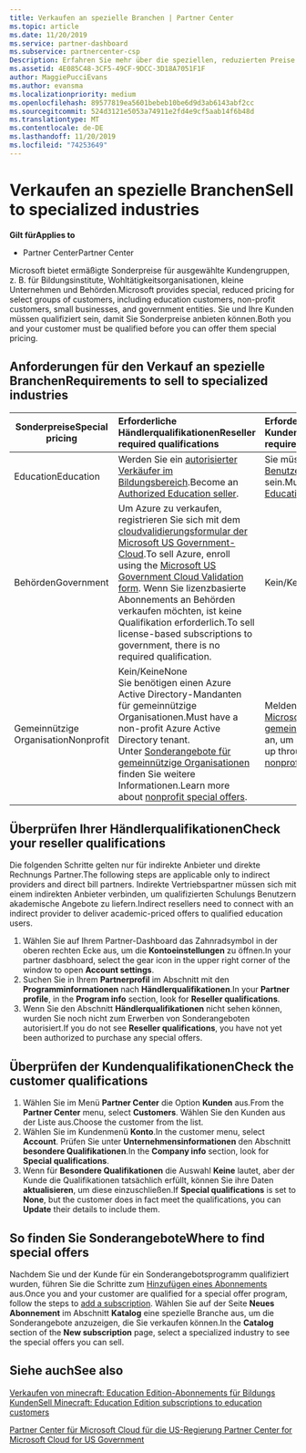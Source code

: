 ```yaml
---
title: Verkaufen an spezielle Branchen | Partner Center
ms.topic: article
ms.date: 11/20/2019
ms.service: partner-dashboard
ms.subservice: partnercenter-csp
Description: Erfahren Sie mehr über die speziellen, reduzierten Preise für bestimmte Kundengruppen von Microsoft, einschließlich Bildungs Kunden, gemeinnützige Kunden und Regierungsbehörden.
ms.assetid: 4E085C48-3CF5-49CF-9DCC-3D18A7051F1F
author: MaggiePucciEvans
ms.author: evansma
ms.localizationpriority: medium
ms.openlocfilehash: 89577819ea5601bebeb10be6d9d3ab6143abf2cc
ms.sourcegitcommit: 524d3121e5053a74911e2fd4e9cf5aab14f6b48d
ms.translationtype: MT
ms.contentlocale: de-DE
ms.lasthandoff: 11/20/2019
ms.locfileid: "74253649"
---
```

# <a name="sell-to-specialized-industries"></a><span data-ttu-id="7cdfe-103">Verkaufen an spezielle Branchen</span><span class="sxs-lookup"><span data-stu-id="7cdfe-103">Sell to specialized industries</span></span>

<span data-ttu-id="7cdfe-104">**Gilt für**</span><span class="sxs-lookup"><span data-stu-id="7cdfe-104">**Applies to**</span></span>

-  <span data-ttu-id="7cdfe-105">Partner Center</span><span class="sxs-lookup"><span data-stu-id="7cdfe-105">Partner Center</span></span>

<span data-ttu-id="7cdfe-106">Microsoft bietet ermäßigte Sonderpreise für ausgewählte Kundengruppen, z. B. für Bildungsinstitute, Wohltätigkeitsorganisationen, kleine Unternehmen und Behörden.</span><span class="sxs-lookup"><span data-stu-id="7cdfe-106">Microsoft provides special, reduced pricing for select groups of customers, including education customers, non-profit customers, small businesses, and government entities.</span></span> <span data-ttu-id="7cdfe-107">Sie und Ihre Kunden müssen qualifiziert sein, damit Sie Sonderpreise anbieten können.</span><span class="sxs-lookup"><span data-stu-id="7cdfe-107">Both you and your customer must be qualified before you can offer them special pricing.</span></span> 

## <a name="requirements-to-sell-to-specialized-industries"></a><span data-ttu-id="7cdfe-108">Anforderungen für den Verkauf an spezielle Branchen</span><span class="sxs-lookup"><span data-stu-id="7cdfe-108">Requirements to sell to specialized industries</span></span>

|<span data-ttu-id="7cdfe-109">**Sonderpreise**</span><span class="sxs-lookup"><span data-stu-id="7cdfe-109">**Special pricing**</span></span>   |<span data-ttu-id="7cdfe-110">**Erforderliche Händlerqualifikationen**</span><span class="sxs-lookup"><span data-stu-id="7cdfe-110">**Reseller required qualifications**</span></span>   |<span data-ttu-id="7cdfe-111">**Erforderliche Kundenqualifikationen**</span><span class="sxs-lookup"><span data-stu-id="7cdfe-111">**Customer required qualifications**</span></span>   |
|----------------------------|:---------------------------------|:------------------------------------------|
|<span data-ttu-id="7cdfe-112">Education</span><span class="sxs-lookup"><span data-stu-id="7cdfe-112">Education</span></span>   |<span data-ttu-id="7cdfe-113">Werden Sie ein [autorisierter Verkäufer im Bildungsbereich](https://www.mepn.com).</span><span class="sxs-lookup"><span data-stu-id="7cdfe-113">Become an [Authorized Education seller](https://www.mepn.com).</span></span>   | <span data-ttu-id="7cdfe-114">Sie müssen ein [qualifizierter Benutzer von Bildungsangeboten](https://www.microsoftvolumelicensing.com/DocumentSearch.aspx?Mode=3&DocumentTypeId=7) sein.</span><span class="sxs-lookup"><span data-stu-id="7cdfe-114">Must be a [Qualified Education User](https://www.microsoftvolumelicensing.com/DocumentSearch.aspx?Mode=3&DocumentTypeId=7).</span></span>   |
|<span data-ttu-id="7cdfe-115">Behörden</span><span class="sxs-lookup"><span data-stu-id="7cdfe-115">Government</span></span>   |<span data-ttu-id="7cdfe-116">Um Azure zu verkaufen, registrieren Sie sich mit dem [cloudvalidierungsformular der Microsoft US Government-Cloud](https://azuregov.microsoft.com/csp).</span><span class="sxs-lookup"><span data-stu-id="7cdfe-116">To sell Azure, enroll using the [Microsoft US Government Cloud Validation form](https://azuregov.microsoft.com/csp).</span></span> <span data-ttu-id="7cdfe-117">Wenn Sie lizenzbasierte Abonnements an Behörden verkaufen möchten, ist keine Qualifikation erforderlich.</span><span class="sxs-lookup"><span data-stu-id="7cdfe-117">To sell license-based subscriptions to government, there is no required qualification.</span></span>|   <span data-ttu-id="7cdfe-118">Kein/Keine</span><span class="sxs-lookup"><span data-stu-id="7cdfe-118">None</span></span>|
|<span data-ttu-id="7cdfe-119">Gemeinnützige Organisation</span><span class="sxs-lookup"><span data-stu-id="7cdfe-119">Nonprofit</span></span>  |<span data-ttu-id="7cdfe-120">Kein/Keine</span><span class="sxs-lookup"><span data-stu-id="7cdfe-120">None</span></span><br><span data-ttu-id="7cdfe-121">Sie benötigen einen Azure Active Directory-Mandanten für gemeinnützige Organisationen.</span><span class="sxs-lookup"><span data-stu-id="7cdfe-121">Must have a non-profit Azure Active Directory tenant.</span></span><br><span data-ttu-id="7cdfe-122">Unter [Sonderangebote für gemeinnützige Organisationen](https://assetsprod.microsoft.com/mpn/nonprofit-skus-in-csp-faq.pdf) finden Sie weitere Informationen.</span><span class="sxs-lookup"><span data-stu-id="7cdfe-122">Learn more about [nonprofit special offers](https://assetsprod.microsoft.com/mpn/nonprofit-skus-in-csp-faq.pdf).</span></span>   |<span data-ttu-id="7cdfe-123">Melden Sie sich über das [Microsoft-Programm für gemeinnützige Organisationen](https://nonprofit.microsoft.com/#/register) an, um sich zu qualifizieren.</span><span class="sxs-lookup"><span data-stu-id="7cdfe-123">Sign up through the [Microsoft nonprofit program](https://nonprofit.microsoft.com/#/register) to be eligible.</span></span>   |


## <a name="check-your-reseller-qualifications"></a><span data-ttu-id="7cdfe-124">Überprüfen Ihrer Händlerqualifikationen</span><span class="sxs-lookup"><span data-stu-id="7cdfe-124">Check your reseller qualifications</span></span>

<span data-ttu-id="7cdfe-125">Die folgenden Schritte gelten nur für indirekte Anbieter und direkte Rechnungs Partner.</span><span class="sxs-lookup"><span data-stu-id="7cdfe-125">The following steps are applicable only to indirect providers and direct bill partners.</span></span> <span data-ttu-id="7cdfe-126">Indirekte Vertriebspartner müssen sich mit einem indirekten Anbieter verbinden, um qualifizierten Schulungs Benutzern akademische Angebote zu liefern.</span><span class="sxs-lookup"><span data-stu-id="7cdfe-126">Indirect resellers need to connect with an indirect provider to deliver academic-priced offers to qualified education users.</span></span> 

1.  <span data-ttu-id="7cdfe-127">Wählen Sie auf Ihrem Partner-Dashboard das Zahnradsymbol in der oberen rechten Ecke aus, um die **Kontoeinstellungen** zu öffnen.</span><span class="sxs-lookup"><span data-stu-id="7cdfe-127">In your partner dasbhoard, select the gear icon in the upper right corner of the window to open **Account settings**.</span></span>
2.  <span data-ttu-id="7cdfe-128">Suchen Sie in Ihrem **Partnerprofil** im Abschnitt mit den **Programminformationen** nach **Händlerqualifikationen**.</span><span class="sxs-lookup"><span data-stu-id="7cdfe-128">In your **Partner profile**, in the **Program info** section, look for **Reseller qualifications**.</span></span>
3.  <span data-ttu-id="7cdfe-129">Wenn Sie den Abschnitt **Händlerqualifikationen** nicht sehen können, wurden Sie noch nicht zum Erwerben von Sonderangeboten autorisiert.</span><span class="sxs-lookup"><span data-stu-id="7cdfe-129">If you do not see **Reseller qualifications**, you have not yet been authorized to purchase any special offers.</span></span>

## <a name="check-the-customer-qualifications"></a><span data-ttu-id="7cdfe-130">Überprüfen der Kundenqualifikationen</span><span class="sxs-lookup"><span data-stu-id="7cdfe-130">Check the customer qualifications</span></span>

1.  <span data-ttu-id="7cdfe-131">Wählen Sie im Menü **Partner Center** die Option **Kunden** aus.</span><span class="sxs-lookup"><span data-stu-id="7cdfe-131">From the **Partner Center** menu, select **Customers**.</span></span> <span data-ttu-id="7cdfe-132">Wählen Sie den Kunden aus der Liste aus.</span><span class="sxs-lookup"><span data-stu-id="7cdfe-132">Choose the customer from the list.</span></span>
2.  <span data-ttu-id="7cdfe-133">Wählen Sie im Kundenmenü **Konto**.</span><span class="sxs-lookup"><span data-stu-id="7cdfe-133">In the customer menu, select **Account**.</span></span> <span data-ttu-id="7cdfe-134">Prüfen Sie unter **Unternehmensinformationen** den Abschnitt **besondere Qualifikationen**.</span><span class="sxs-lookup"><span data-stu-id="7cdfe-134">In the **Company info** section, look for **Special qualifications**.</span></span>
3.  <span data-ttu-id="7cdfe-135">Wenn für **Besondere Qualifikationen** die Auswahl **Keine** lautet, aber der Kunde die Qualifikationen tatsächlich erfüllt, können Sie ihre Daten **aktualisieren**, um diese einzuschließen.</span><span class="sxs-lookup"><span data-stu-id="7cdfe-135">If **Special qualifications** is set to **None**, but the customer does in fact meet the qualifications, you can **Update** their details to include them.</span></span>

## <a name="where-to-find-special-offers"></a><span data-ttu-id="7cdfe-136">So finden Sie Sonderangebote</span><span class="sxs-lookup"><span data-stu-id="7cdfe-136">Where to find special offers</span></span>

<span data-ttu-id="7cdfe-137">Nachdem Sie und der Kunde für ein Sonderangebotsprogramm qualifiziert wurden, führen Sie die Schritte zum [Hinzufügen eines Abonnements](create-a-new-subscription.md) aus.</span><span class="sxs-lookup"><span data-stu-id="7cdfe-137">Once you and your customer are qualified for a special offer program, follow the steps to [add a subscription](create-a-new-subscription.md).</span></span> <span data-ttu-id="7cdfe-138">Wählen Sie auf der Seite **Neues Abonnement** im Abschnitt **Katalog** eine spezielle Branche aus, um die Sonderangebote anzuzeigen, die Sie verkaufen können.</span><span class="sxs-lookup"><span data-stu-id="7cdfe-138">In the **Catalog** section of the **New subscription** page, select a specialized industry to see the special offers you can sell.</span></span>

## <a name="see-also"></a><span data-ttu-id="7cdfe-139">Siehe auch</span><span class="sxs-lookup"><span data-stu-id="7cdfe-139">See also</span></span>

[<span data-ttu-id="7cdfe-140">Verkaufen von minecraft: Education Edition-Abonnements für Bildungs Kunden</span><span class="sxs-lookup"><span data-stu-id="7cdfe-140">Sell Minecraft: Education Edition subscriptions to education customers</span></span>](minecraft-subscriptions.md)

[<span data-ttu-id="7cdfe-141">Partner Center für Microsoft Cloud für die US-Regierung</span><span class="sxs-lookup"><span data-stu-id="7cdfe-141"> Partner Center for Microsoft Cloud for US Government</span></span>](partner-center-for-microsoft-us-govt-cloud.md)


 

 

 




